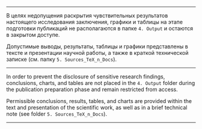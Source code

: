 ***

В целях недопущения раскрытия чувствительных результатов настоящего исследования заключения, графики и таблицы на этапе подготовки публикаций не располагаются в папке `4. Output` и остаются в закрытом доступе.

Допустимые выводы, результаты, таблицы и графики представлены в тексте и презентации научной работы, а также в краткой технической записке (см. папку `5. Sources_TeX_n_Docs`).

***

In order to prevent the disclosure of sensitive research findings, conclusions, charts, and tables are not placed in the `4. Output` folder during the publication preparation phase and remain restricted from access.

Permissible conclusions, results, tables, and charts are provided within the text and presentation of the scientific work, as well as in a brief technical note (see folder `5. Sources_TeX_n_Docs`).

***
